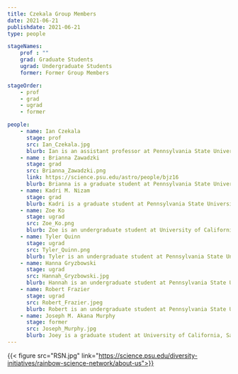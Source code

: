 ```yaml
---
title: Czekala Group Members
date: 2021-06-21
publishdate: 2021-06-21
type: people

stageNames: 
    prof : ""
    grad: Graduate Students
    ugrad: Undergraduate Students
    former: Former Group Members

stageOrder: 
    - prof
    - grad
    - ugrad
    - former

people: 
    - name: Ian Czekala
      stage: prof 
      src: Ian_Czekala.jpg
      blurb: Ian is an assistant professor at Pennsylvania State University.
    - name : Brianna Zawadzki
      stage: grad 
      src: Brianna_Zawadzki.png
      link: https://science.psu.edu/astro/people/bjz16
      blurb: Brianna is a graduate student at Pennsylvania State University.
    - name: Kadri M. Nizam
      stage: grad 
      blurb: Kadri is a graduate student at Pennsylvania State University.
    - name: Zoe Ko
      stage: ugrad 
      src: Zoe_Ko.png
      blurb: Zoe is an undergraduate student at University of California, Berkeley.
    - name: Tyler Quinn
      stage: ugrad 
      src: Tyler_Quinn.png
      blurb: Tyler is an undergraduate student at Pennsylvania State University.
    - name: Hanna Gryzbowski
      stage: ugrad 
      src: Hannah_Gryzbowski.jpg
      blurb: Hannah is an undergraduate student at Pennsylvania State University.
    - name: Robert Frazier
      stage: ugrad 
      src: Robert_Frazier.jpeg
      blurb: Robert is an undergraduate student at Pennsylvania State University.
    - name: Joseph M. Akana Murphy
      stage: former
      src: Joseph_Murphy.jpg
      blurb: Joey is a graduate student at University of California, Santa Cruz.
---
```


{{< figure src="RSN.jpg" link="https://science.psu.edu/diversity-initiatives/rainbow-science-network/about-us">}}